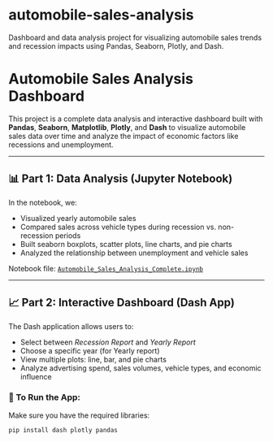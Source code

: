 # automobile-sales-analysis
Dashboard and data analysis project for visualizing automobile sales trends and recession impacts using Pandas, Seaborn, Plotly, and Dash.


# Automobile Sales Analysis Dashboard

This project is a complete data analysis and interactive dashboard built with **Pandas**, **Seaborn**, **Matplotlib**, **Plotly**, and **Dash** to visualize automobile sales data over time and analyze the impact of economic factors like recessions and unemployment.

---

## 📊 Part 1: Data Analysis (Jupyter Notebook)

In the notebook, we:

- Visualized yearly automobile sales
- Compared sales across vehicle types during recession vs. non-recession periods
- Built seaborn boxplots, scatter plots, line charts, and pie charts
- Analyzed the relationship between unemployment and vehicle sales

Notebook file: [`Automobile_Sales_Analysis_Complete.ipynb`](Automobile_Sales_Analysis_Complete.ipynb)

---

## 📈 Part 2: Interactive Dashboard (Dash App)

The Dash application allows users to:

- Select between _Recession Report_ and _Yearly Report_
- Choose a specific year (for Yearly report)
- View multiple plots: line, bar, and pie charts
- Analyze advertising spend, sales volumes, vehicle types, and economic influence

### 🚀 To Run the App:

Make sure you have the required libraries:

```bash
pip install dash plotly pandas

